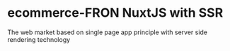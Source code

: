 # ecommerce-FRON NuxtJS with SSR
 The web market based on single page app principle with server side rendering technology
